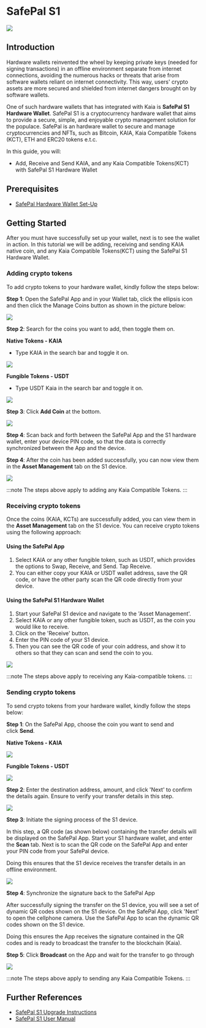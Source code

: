 # SafePal S1

![](/img/banners/kaia-safepal.png)

## Introduction <a id="introduction"></a>

Hardware wallets reinvented the wheel by keeping private keys (needed for signing transactions) in an offline environment separate from internet connections, avoiding the numerous hacks or threats that arise from software wallets reliant on internet connectivity. This way, users' crypto assets are more secured and shielded from internet dangers brought on by software wallets.

One of such hardware wallets that has integrated with Kaia is **SafePal S1 Hardware Wallet**. SafePal S1 is a cryptocurrency hardware wallet that aims to provide a secure, simple, and enjoyable crypto management solution for the populace. SafePal is an hardware wallet to secure and manage cryptocurrencies and NFTs, such as Bitcoin, KAIA, Kaia Compatible Tokens (KCT), ETH and ERC20 tokens e.t.c.

In this guide, you will:

* Add, Receive and Send KAIA, and any Kaia Compatible Tokens(KCT)  with SafePal S1 Hardware Wallet

## Prerequisites <a id="prerequisites"></a>

* [SafePal Hardware Wallet Set-Up](https://safepalsupport.zendesk.com/hc/en-us/articles/360046051752)

## Getting Started <a id="getting-started"></a>

After you must have successfully set up your wallet, next is to see the wallet in action. In this tutorial we will be adding, receiving and sending KAIA native coin, and any Kaia Compatible Tokens(KCT) using the SafePal S1 Hardware Wallet.

### Adding crypto tokens <a id="adding-crypto-tokens"></a>

To add crypto tokens to your hardware wallet, kindly follow the steps below:

**Step 1**: Open the SafePal App and in your Wallet tab, click the ellipsis icon and then click the Manage Coins button as shown in the picture below:

![](/img/build/tools/safepal/sp-hw-manage-coins.png)

**Step 2**: Search for the coins you want to add, then toggle them on.

**Native Tokens - KAIA**

* Type KAIA in the search bar and toggle it on. 

![](/img/build/tools/safepal/sp-app-search-kaia.jpg)

**Fungible Tokens - USDT**

* Type USDT Kaia in the search bar and toggle it on.

![](/img/build/tools/safepal/sp-app-search-usdt.jpg)

**Step 3**: Click **Add Coin** at the bottom.

![](/img/build/tools/safepal/sp-hw-add-coins.png)

**Step 4**: Scan back and forth between the SafePal App and the S1 hardware wallet, enter your device PIN code, so that the data is correctly synchronized between the App and the device.

**Step 4**: After the coin has been added successfully, you can now view them in the **Asset Management** tab on the S1 device. 

![](/img/build/tools/safepal/sp-hw-asset-display.png)

:::note
The steps above apply to adding any Kaia Compatible Tokens. 
:::

### Receiving crypto tokens <a id="receiving-crypto-tokens"></a> 

Once the coins (KAIA, KCTs) are successfully added, you can view them in the **Asset Management** tab on the S1 device. You can receive crypto tokens using the following approach: 

#### Using the SafePal App

1. Select KAIA or any other fungible token, such as USDT, which provides the options to Swap, Receive, and Send. Tap Receive.
2. You can either copy your KAIA or USDT wallet address, save the QR code, or have the other party scan the QR code directly from your device.

#### Using the SafePal S1 Hardware Wallet

1. Start your SafePal S1 device and navigate to the 'Asset Management'.
2. Select KAIA or any other fungible token, such as USDT, as the coin you would like to receive.
3. Click on the 'Receive' button.
4. Enter the PIN code of your S1 device.
5. Then you can see the QR code of your coin address, and show it to others so that they can scan and send the coin to you.

![](/img/build/tools/safepal/sp-hw-receive-tokens.png)

:::note
The steps above apply to receiving any Kaia-compatible tokens.
:::

### Sending crypto tokens  <a id="sending-crypto-tokens"></a>

To send crypto tokens from your hardware wallet, kindly follow the steps below:

**Step 1**: On the SafePal App, choose the coin you want to send and click **Send**.

**Native Tokens - KAIA**

![](/img/build/tools/safepal/sp-hw-sp-app-send.png)

**Fungible Tokens - USDT**

![](/img/build/tools/safepal/sp-hw-sp-app-usdt-send.png)

**Step 2**: Enter the destination address, amount, and click 'Next' to confirm the details again. Ensure to verify your transfer details in this step.

![](/img/build/tools/safepal/sp-hw-sp-app-send-details.png)

**Step 3**: Initiate the signing process of the S1 device.

In this step, a QR code (as shown below) containing the transfer details will be displayed on the SafePal App. Start your S1 hardware wallet, and enter the **Scan** tab. Next is to scan the QR code on the SafePal App and enter your PIN code from your SafePal device. 

Doing this ensures that the S1 device receives the transfer details in an offline environment.

![](/img/build/tools/safepal/sp-hw-sign-tx.png)

**Step 4**: Synchronize the signature back to the SafePal App

After successfully signing the transfer on the S1 device, you will see a set of dynamic QR codes shown on the S1 device. On the SafePal App, click 'Next' to open the cellphone camera. Use the SafePal App to scan the dynamic QR codes shown on the S1 device. 

Doing this ensures the App receives the signature contained in the QR codes and is ready to broadcast the transfer to the blockchain (Kaia).

**Step 5**: Click **Broadcast** on the App and wait for the transfer to go through

![](/img/build/tools/safepal/sp-hw-broadcast-tx.png)

:::note
The steps above apply to sending any Kaia Compatible Tokens.
:::

## Further References  <a id="further-references"></a>

* [SafePal S1 Upgrade Instructions](https://www.safepal.com/en/upgrade/s1)
* [SafePal S1 User Manual](https://docs.safepal.io/safepal-hardware-wallet/user-manual)